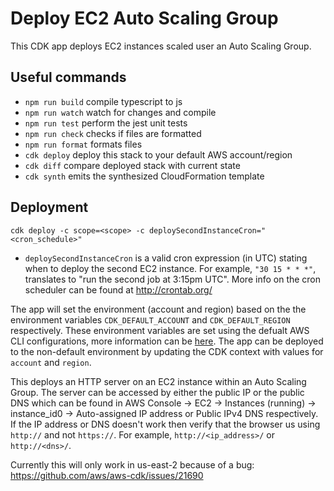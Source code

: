# Deploy EC2 Auto Scaling Group

This CDK app deploys EC2 instances scaled user an Auto Scaling Group.

## Useful commands

- `npm run build` compile typescript to js
- `npm run watch` watch for changes and compile
- `npm run test` perform the jest unit tests
- `npm run check` checks if files are formatted
- `npm run format` formats files
- `cdk deploy` deploy this stack to your default AWS account/region
- `cdk diff` compare deployed stack with current state
- `cdk synth` emits the synthesized CloudFormation template

## Deployment

`cdk deploy -c scope=<scope> -c deploySecondInstanceCron="<cron_schedule>"`

- `deploySecondInstanceCron` is a valid cron expression (in UTC) stating when to deploy the second EC2 instance. For example, `"30 15 * * *"`, translates to "run the second job at 3:15pm UTC". More info on the cron scheduler can be found at http://crontab.org/

The app will set the environment (account and region) based on the the environment variables `CDK_DEFAULT_ACCOUNT` and `CDK_DEFAULT_REGION` respectively. These environment variables are set using the defualt AWS CLI configurations, more information can be [here](https://docs.aws.amazon.com/cdk/v2/guide/environments.html). The app can be deployed to the non-default environment by updating the CDK context with values for `account` and `region`.

This deploys an HTTP server on an EC2 instance within an Auto Scaling Group. The server can be accessed by either the public IP or the public DNS which can be found in AWS Console -> EC2 -> Instances (running) -> instance_id0 -> Auto-assigned IP address or Public IPv4 DNS respectively.
If the IP address or DNS doesn't work then verify that the browser us using `http://` and not `https://`. For example, `http://<ip_address>/` or `http://<dns>/`.

Currently this will only work in us-east-2 because of a bug: https://github.com/aws/aws-cdk/issues/21690
